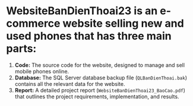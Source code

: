 # WebsiteBanDienThoai23 is an e-commerce website selling new and used phones that has three main parts:
1. **Code:** The source code for the website, designed to manage and sell mobile phones online.
2. **Database:** The SQL Server database backup file (`QLBanDienThoai.bak`) contains all the relevant data for the website.
3. **Report:** A detailed project report (`WebsiteBanDienThoai23_BaoCao.pdf`) that outlines the project requirements, implementation, and results.
